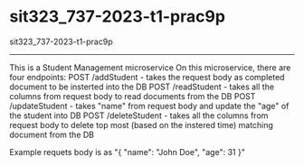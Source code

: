 # sit323_737-2023-t1-prac9p
sit323_737-2023-t1-prac9p


---------------------------------------------------

This is a Student Management microservice
On this microservice, there are four endpoints:
POST /addStudent - takes the request body as completed document to be insterted into the DB
POST /readStudent - takes all the columns from request body to read documents from the DB
POST /updateStudent - takes "name" from request body and update the "age" of the student into DB
POST /deleteStudent - takes all the columns from request body to delete top most (based on the instered time) matching document from the DB

Example requets body is as "{ "name": "John Doe", "age": 31 }"
